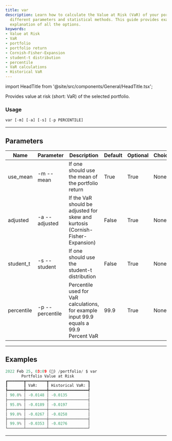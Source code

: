 ```yaml
---
title: var
description: Learn how to calculate the Value at Risk (VaR) of your portfolio using
  different parameters and statistical methods. This guide provides examples and an
  explanation of all the options.
keywords:
- Value at Risk
- VaR
- portfolio
- portfolio return
- Cornish-Fisher-Expansion
- student-t distribution
- percentile
- VaR calculations
- Historical VaR
---
```


import HeadTitle from '@site/src/components/General/HeadTitle.tsx';

<HeadTitle title="portfolio /var - Reference | OpenBB Terminal Docs" />

Provides value at risk (short: VaR) of the selected portfolio.

### Usage

```python wordwrap
var [-m] [-a] [-s] [-p PERCENTILE]
```

---

## Parameters

| Name | Parameter | Description | Default | Optional | Choices |
| ---- | --------- | ----------- | ------- | -------- | ------- |
| use_mean | -m  --mean | If one should use the mean of the portfolio return | True | True | None |
| adjusted | -a  --adjusted | If the VaR should be adjusted for skew and kurtosis (Cornish-Fisher-Expansion) | False | True | None |
| student_t | -s  --student | If one should use the student-t distribution | False | True | None |
| percentile | -p  --percentile | Percentile used for VaR calculations, for example input 99.9 equals a 99.9 Percent VaR | 99.9 | True | None |


---

## Examples

```python
2022 Feb 25, 03:09 (🦋) /portfolio/ $ var
       Portfolio Value at Risk
┏━━━━━━━┳━━━━━━━━━┳━━━━━━━━━━━━━━━━━┓
┃       ┃ VaR:    ┃ Historical VaR: ┃
┡━━━━━━━╇━━━━━━━━━╇━━━━━━━━━━━━━━━━━┩
│ 90.0% │ -0.0148 │ -0.0135         │
├───────┼─────────┼─────────────────┤
│ 95.0% │ -0.0189 │ -0.0197         │
├───────┼─────────┼─────────────────┤
│ 99.0% │ -0.0267 │ -0.0258         │
├───────┼─────────┼─────────────────┤
│ 99.9% │ -0.0353 │ -0.0276         │
└───────┴─────────┴─────────────────┘
```
---
